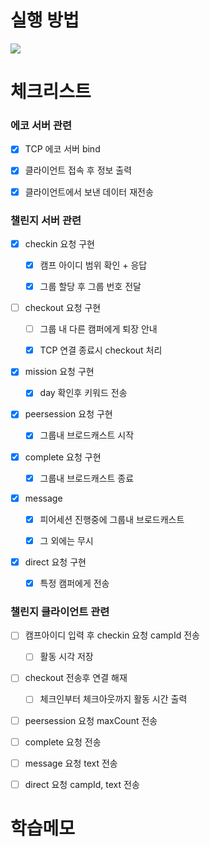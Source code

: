 # 실행 방법

![](https://postfiles.pstatic.net/MjAyMjA4MTFfMjAg/MDAxNjYwMjAwNDc3MDUz.7Ju3g1AtjORkbgKrWAh1o_mtCz5fqTYGHWFXaIla1Tog.cBWcxIEnLc3gkucEVp5geZVmZAp1wFVw5NuQdXQuG7Yg.GIF.kgu0515/ezgif-4-b23322af0d.gif?type=w773)

# 체크리스트

### 에코 서버 관련

- [x] TCP 에코 서버 bind

- [x] 클라이언트 접속 후 정보 출력

- [x] 클라이언트에서 보낸 데이터 재전송

### 챌린지 서버 관련

- [x] checkin 요청 구현

  - [x] 캠프 아이디 범위 확인 + 응답

  - [x] 그룹 할당 후 그룹 번호 전달

- [ ] checkout 요청 구현

  - [ ] 그룹 내 다른 캠퍼에게 퇴장 안내

  - [x] TCP 연결 종료시 checkout 처리

- [x] mission 요청 구현

  - [x] day 확인후 키워드 전송

- [x] peersession 요청 구현

  - [x] 그룹내 브로드캐스트 시작

- [x] complete 요청 구현

  - [x] 그룹내 브로드캐스트 종료

- [x] message

  - [x] 피어세션 진행중에 그룹내 브로드캐스트

  - [x] 그 외에는 무시

- [x] direct 요청 구현

  - [x] 특정 캠퍼에게 전송

### 챌린지 클라이언트 관련

- [ ] 캠프아이디 입력 후 checkin 요청 campId 전송

  - [ ] 활동 시각 저장

- [ ] checkout 전송후 연결 해재

  - [ ] 체크인부터 체크아웃까지 활동 시간 출력

- [ ] peersession 요청 maxCount 전송

- [ ] complete 요청 전송

- [ ] message 요청 text 전송

- [ ] direct 요청 campId, text 전송

# 학습메모
